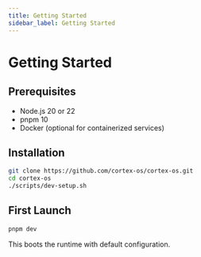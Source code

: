```yaml
---
title: Getting Started
sidebar_label: Getting Started
---
```


# Getting Started

## Prerequisites
- Node.js 20 or 22
- pnpm 10
- Docker (optional for containerized services)

## Installation
```bash
git clone https://github.com/cortex-os/cortex-os.git
cd cortex-os
./scripts/dev-setup.sh
```

## First Launch
```bash
pnpm dev
```
This boots the runtime with default configuration.

